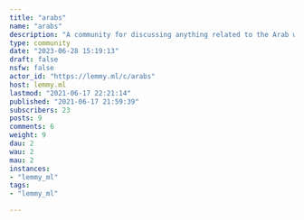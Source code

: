 ```yaml
---
title: "arabs" 
name: "arabs"
description: "A community for discussing anything related to the Arab world."
type: community
date: "2023-06-28 15:19:13"
draft: false
nsfw: false
actor_id: "https://lemmy.ml/c/arabs"
host: lemmy.ml
lastmod: "2021-06-17 22:21:14"
published: "2021-06-17 21:59:39"
subscribers: 23
posts: 9
comments: 6
weight: 9
dau: 2
wau: 2
mau: 2
instances:
- "lemmy_ml"
tags: 
- "lemmy_ml"

---
```

